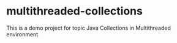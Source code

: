 # multithreaded-collections

This is a demo project for topic Java Collections in Multithreaded environment
